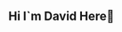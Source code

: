 ## Hi I`m David Here👋

<!--
**Amansingh60/Amansingh60** is a ✨ _special_ ✨ repository because its `README.md` (this file) appears on your GitHub profile.

Here are some ideas to get you started:

- 🔭 I’m currently working on ...c++
- 🌱 I’m currently learning ...DSA
- 👯 I’m looking to collaborate on ...New Projects

- 💬 Ask me about ...c,c++ DBMS
- 📫 How to reach me: ...
- 😄 Pronouns: ...
- ⚡ Fun fact: ...Love To Code
-->
